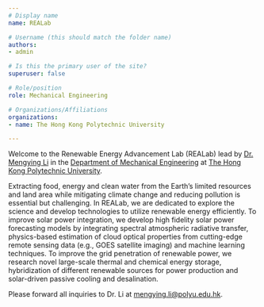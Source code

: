 ```yaml
---
# Display name
name: REALab

# Username (this should match the folder name)
authors:
- admin

# Is this the primary user of the site?
superuser: false

# Role/position
role: Mechanical Engineering

# Organizations/Affiliations
organizations:
- name: The Hong Kong Polytechnic University

---
```


Welcome to the Renewable Energy Advancement Lab (REALab) lead by [Dr. Mengying Li](https://www.polyu.edu.hk/me/people/academic-teaching-staff/li-mengying/) in the [Department of Mechanical Engineering](https://www.polyu.edu.hk/me/) at [The Hong Kong Polytechnic University](https://www.polyu.edu.hk/en/). 

Extracting food, energy and clean water from the Earth’s limited resources and land area while mitigating climate change and reducing pollution is essential but challenging. In REALab, we are dedicated to explore the science and develop technologies to utilize renewable energy efficiently. To improve solar power integration, we develop high fidelity solar power forecasting models by integrating spectral atmospheric radiative transfer, physics-based estimation of cloud optical properties from cutting-edge remote sensing data (e.g., GOES satellite imaging) and machine learning techniques.  To improve the grid penetration of renewable power, we research novel large-scale thermal and chemical energy storage, hybridization of different renewable sources for power production and solar-driven passive cooling and desalination. 

Please forward all inquiries to Dr. Li at mengying.li@polyu.edu.hk.
